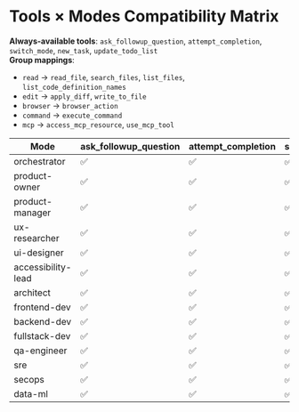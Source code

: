 # Tools × Modes Compatibility Matrix

**Always-available tools**: `ask_followup_question`, `attempt_completion`, `switch_mode`, `new_task`, `update_todo_list`  
**Group mappings**:  
- `read` → `read_file`, `search_files`, `list_files`, `list_code_definition_names`  
- `edit` → `apply_diff`, `write_to_file`  
- `browser` → `browser_action`  
- `command` → `execute_command`  
- `mcp` → `access_mcp_resource`, `use_mcp_tool`

| Mode | ask_followup_question | attempt_completion | switch_mode | new_task | update_todo_list | read_file | search_files | list_files | list_code_definition_names | apply_diff | write_to_file | browser_action | execute_command | access_mcp_resource | use_mcp_tool |
|---|---|---|---|---|---|---|---|---|---|---|---|---|---|---|---|
| orchestrator | ✅ | ✅ | ✅ | ✅ | ✅ | ✅ | ✅ | ✅ | ✅ | ✅ | ✅ | ✅ | ✅ | ✅ | ✅ |
| product-owner | ✅ | ✅ | ✅ | ✅ | ✅ | ✅ | ✅ | ✅ | ✅ | ✅ | ✅ | ✅ | — | — | — |
| product-manager | ✅ | ✅ | ✅ | ✅ | ✅ | ✅ | ✅ | ✅ | ✅ | ✅ | ✅ | ✅ | — | ✅ | ✅ |
| ux-researcher | ✅ | ✅ | ✅ | ✅ | ✅ | ✅ | ✅ | ✅ | ✅ | ✅ | ✅ | ✅ | — | — | — |
| ui-designer | ✅ | ✅ | ✅ | ✅ | ✅ | ✅ | ✅ | ✅ | ✅ | ✅ | ✅ | ✅ | — | — | — |
| accessibility-lead | ✅ | ✅ | ✅ | ✅ | ✅ | ✅ | ✅ | ✅ | ✅ | ✅ | ✅ | ✅ | — | — | — |
| architect | ✅ | ✅ | ✅ | ✅ | ✅ | ✅ | ✅ | ✅ | ✅ | ✅ | ✅ | — | ✅ | — | — |
| frontend-dev | ✅ | ✅ | ✅ | ✅ | ✅ | ✅ | ✅ | ✅ | ✅ | ✅ | ✅ | ✅ | ✅ | — | — |
| backend-dev | ✅ | ✅ | ✅ | ✅ | ✅ | ✅ | ✅ | ✅ | ✅ | ✅ | ✅ | — | ✅ | — | — |
| fullstack-dev | ✅ | ✅ | ✅ | ✅ | ✅ | ✅ | ✅ | ✅ | ✅ | ✅ | ✅ | ✅ | ✅ | — | — |
| qa-engineer | ✅ | ✅ | ✅ | ✅ | ✅ | ✅ | ✅ | ✅ | ✅ | ✅ | ✅ | ✅ | ✅ | — | — |
| sre | ✅ | ✅ | ✅ | ✅ | ✅ | ✅ | ✅ | ✅ | ✅ | ✅ | ✅ | — | ✅ | ✅ | ✅ |
| secops | ✅ | ✅ | ✅ | ✅ | ✅ | ✅ | ✅ | ✅ | ✅ | ✅ | ✅ | — | ✅ | ✅ | ✅ |
| data-ml | ✅ | ✅ | ✅ | ✅ | ✅ | ✅ | ✅ | ✅ | ✅ | ✅ | ✅ | ✅ | ✅ | ✅ | ✅ |
